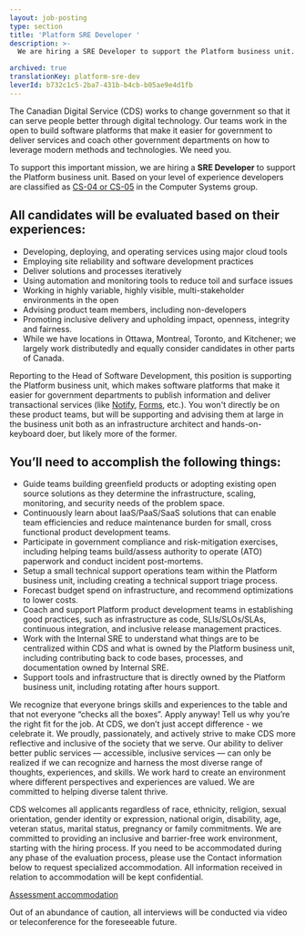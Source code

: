 ```yaml
---
layout: job-posting
type: section
title: 'Platform SRE Developer '
description: >-
  We are hiring a SRE Developer to support the Platform business unit. Based on your level of experience developers are classified as CS-04 or CS-05 in the Computer Systems group.

archived: true
translationKey: platform-sre-dev
leverId: b732c1c5-2ba7-431b-b4cb-b05ae9e4d1fb
---
```


The Canadian Digital Service (CDS) works to change government so that it can serve people better through digital technology. Our teams work in the open to build software platforms that make it easier for government to deliver services and coach other government departments on how to leverage modern methods and technologies. We need you.

To support this important mission, we are hiring a **SRE Developer** to support the Platform business unit. Based on your level of experience developers are classified as [CS-04 or CS-05](https://www.tbs-sct.gc.ca/agreements-conventions/view-visualiser-eng.aspx?id=1#toc12259212260/) in the Computer Systems group.

## All candidates will be evaluated based on their experiences:
- Developing, deploying, and operating services using major cloud tools 
- Employing site reliability and software development practices
- Deliver solutions and processes iteratively
- Using automation and monitoring tools to reduce toil and surface issues
- Working in highly variable, highly visible, multi-stakeholder environments in the open
- Advising product team members, including non-developers
- Promoting inclusive delivery and upholding impact, openness, integrity and fairness.
- While we have locations in Ottawa, Montreal, Toronto, and Kitchener; we largely work distributedly and equally consider candidates in other parts of Canada.

Reporting to the Head of Software Development, this position is supporting the Platform business unit, which makes software platforms that make it easier for government departments to publish information and deliver transactional services (like [Notify](https://notification.canada.ca/), [Forms](https://github.com/cds-snc/platform-forms-client), etc.). You won't directly be on these product teams, but will be supporting and advising them at large in the business unit both as an infrastructure architect and hands-on-keyboard doer, but likely more of the former.
 
## You’ll need to accomplish the following things:
- Guide teams building greenfield products or adopting existing open source solutions as they determine the infrastructure, scaling, monitoring, and security needs of the problem space.
- Continuously learn about IaaS/PaaS/SaaS solutions that can enable team efficiencies and reduce maintenance burden for small, cross functional product development teams.
- Participate in government compliance and risk-mitigation exercises, including helping teams build/assess authority to operate (ATO) paperwork and conduct incident post-mortems.
- Setup a small technical support operations team within the Platform business unit, including creating a technical support triage process.
- Forecast budget spend on infrastructure, and recommend optimizations to lower costs.
- Coach and support Platform product development teams in establishing good practices, such as infrastructure as code, SLIs/SLOs/SLAs, continuous integration, and inclusive release management practices.
- Work with the Internal SRE to understand what things are to be centralized within CDS and what is owned by the Platform business unit, including contributing back to code bases, processes, and documentation owned by Internal SRE.
- Support tools and infrastructure that is directly owned by the Platform business unit, including rotating after hours support.

We recognize that everyone brings skills and experiences to the table and that not everyone “checks all the boxes”. Apply anyway! Tell us why you’re the right fit for the job.
At CDS, we don’t just accept difference - we celebrate it. We proudly, passionately, and actively strive to make CDS more reflective and inclusive of the society that we serve. Our ability to deliver better public services — accessible, inclusive services — can only be realized if we can recognize and harness the most diverse range of thoughts, experiences, and skills. We work hard to create an environment where different perspectives and experiences are valued. We are committed to helping diverse talent thrive.

CDS welcomes all applicants regardless of race, ethnicity, religion, sexual orientation, gender identity or expression, national origin, disability, age, veteran status, marital status, pregnancy or family commitments. We are committed to providing an inclusive and barrier-free work environment, starting with the hiring process. If you need to be accommodated during any phase of the evaluation process, please use the Contact information below to request specialized accommodation. All information received in relation to accommodation will be kept confidential.

[Assessment accommodation](https://www.canada.ca/en/public-service-commission/services/assessment-accommodation-page.html)

Out of an abundance of caution, all interviews will be conducted via video or teleconference for the foreseeable future.

